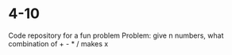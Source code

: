 # 4-10
Code repository for a fun problem
Problem: give n numbers, what combination of + - * / makes x
